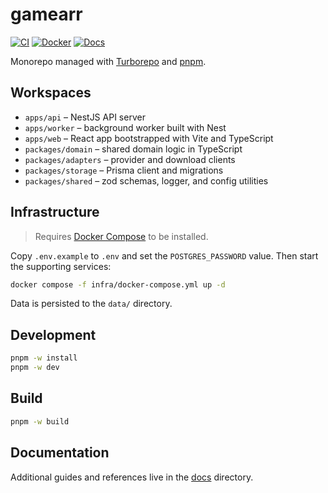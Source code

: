 # gamearr

[![CI](https://github.com/homeputers/gamearr/actions/workflows/ci.yml/badge.svg)](https://github.com/homeputers/gamearr/actions/workflows/ci.yml)
[![Docker](https://img.shields.io/docker/pulls/homeputers/gamearr?logo=docker)](https://hub.docker.com/r/homeputers/gamearr)
[![Docs](https://img.shields.io/badge/docs-available-blue.svg)](./docs)

Monorepo managed with [Turborepo](https://turbo.build/) and [pnpm](https://pnpm.io/).

## Workspaces

- `apps/api` – NestJS API server
- `apps/worker` – background worker built with Nest
- `apps/web` – React app bootstrapped with Vite and TypeScript
- `packages/domain` – shared domain logic in TypeScript
- `packages/adapters` – provider and download clients
- `packages/storage` – Prisma client and migrations
- `packages/shared` – zod schemas, logger, and config utilities

## Infrastructure

> Requires [Docker Compose](https://docs.docker.com/compose/install/) to be installed.

Copy `.env.example` to `.env` and set the `POSTGRES_PASSWORD` value. Then start the supporting services:

```bash
docker compose -f infra/docker-compose.yml up -d
```

Data is persisted to the `data/` directory.

## Development

```bash
pnpm -w install
pnpm -w dev
```

## Build

```bash
pnpm -w build
```

## Documentation

Additional guides and references live in the [docs](./docs) directory.
